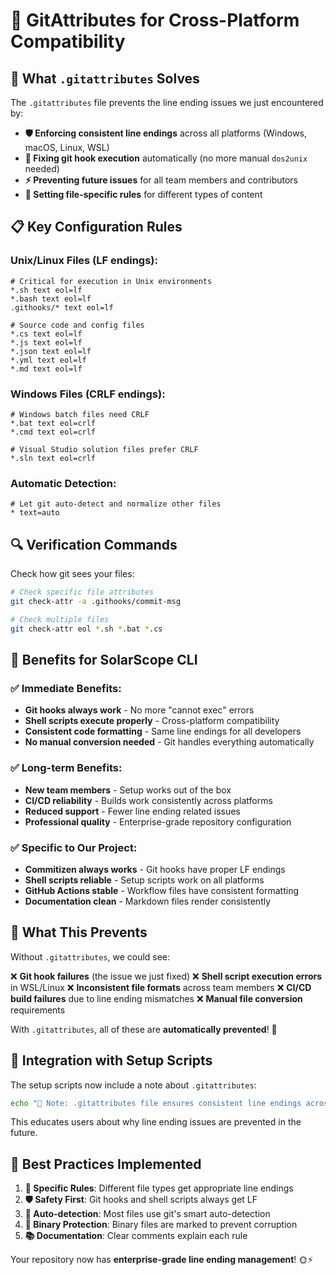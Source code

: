 # 📝 GitAttributes for Cross-Platform Compatibility

## 🎯 What `.gitattributes` Solves

The `.gitattributes` file prevents the line ending issues we just encountered by:

- **🛡️ Enforcing consistent line endings** across all platforms (Windows, macOS, Linux, WSL)
- **🔧 Fixing git hook execution** automatically (no more manual `dos2unix` needed)
- **⚡ Preventing future issues** for all team members and contributors
- **🎯 Setting file-specific rules** for different types of content

## 📋 Key Configuration Rules

### **Unix/Linux Files (LF endings):**
```gitattributes
# Critical for execution in Unix environments
*.sh text eol=lf
*.bash text eol=lf
.githooks/* text eol=lf

# Source code and config files
*.cs text eol=lf
*.js text eol=lf
*.json text eol=lf
*.yml text eol=lf
*.md text eol=lf
```

### **Windows Files (CRLF endings):**
```gitattributes
# Windows batch files need CRLF
*.bat text eol=crlf
*.cmd text eol=crlf

# Visual Studio solution files prefer CRLF
*.sln text eol=crlf
```

### **Automatic Detection:**
```gitattributes
# Let git auto-detect and normalize other files
* text=auto
```

## 🔍 Verification Commands

Check how git sees your files:

```bash
# Check specific file attributes
git check-attr -a .githooks/commit-msg

# Check multiple files
git check-attr eol *.sh *.bat *.cs
```

## 🎉 Benefits for SolarScope CLI

### **✅ Immediate Benefits:**
- **Git hooks always work** - No more "cannot exec" errors
- **Shell scripts execute properly** - Cross-platform compatibility
- **Consistent code formatting** - Same line endings for all developers
- **No manual conversion needed** - Git handles everything automatically

### **✅ Long-term Benefits:**
- **New team members** - Setup works out of the box
- **CI/CD reliability** - Builds work consistently across platforms  
- **Reduced support** - Fewer line ending related issues
- **Professional quality** - Enterprise-grade repository configuration

### **✅ Specific to Our Project:**
- **Commitizen always works** - Git hooks have proper LF endings
- **Shell scripts reliable** - Setup scripts work on all platforms
- **GitHub Actions stable** - Workflow files have consistent formatting
- **Documentation clean** - Markdown files render consistently

## 🚀 What This Prevents

Without `.gitattributes`, we could see:

❌ **Git hook failures** (the issue we just fixed)
❌ **Shell script execution errors** in WSL/Linux
❌ **Inconsistent file formats** across team members
❌ **CI/CD build failures** due to line ending mismatches
❌ **Manual file conversion** requirements

With `.gitattributes`, all of these are **automatically prevented**! 🎯

## 🔧 Integration with Setup Scripts

The setup scripts now include a note about `.gitattributes`:

```bash
echo "📝 Note: .gitattributes file ensures consistent line endings across platforms"
```

This educates users about why line ending issues are prevented in the future.

## 🎯 Best Practices Implemented

1. **🎯 Specific Rules**: Different file types get appropriate line endings
2. **🛡️ Safety First**: Git hooks and shell scripts always get LF
3. **🔄 Auto-detection**: Most files use git's smart auto-detection
4. **💾 Binary Protection**: Binary files are marked to prevent corruption
5. **📚 Documentation**: Clear comments explain each rule

Your repository now has **enterprise-grade line ending management**! 🌞⚡
